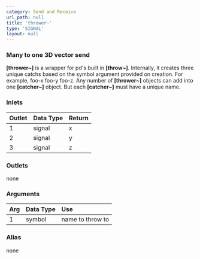 ```yaml
---
category: Send and Receive
url_path: null
title: 'thrower~'
type: 'SIGNAL'
layout: null
---
```


### Many to one 3D vector send

**[thrower~]** is a wrapper for pd's built in **[throw~]**. Internally, it creates three unique catchs based on the symbol argument provided on creation. For example, foo-x foo-y foo-z. Any number of **[thrower~]** objects can add into one **[catcher~]** object. But each **[catcher~]** must have a unique name.

### Inlets

| Outlet | Data Type | Return |
|:-------|:----------|:-------|
| 1      | signal    | x      |
| 2      | signal    | y      |
| 3      | signal    | z      |

### Outlets

none

### Arguments

| Arg | Data Type | Use              |
|:----|:----------|:-----------------|
| 1   | symbol    | name to throw to |


### Alias 

none
